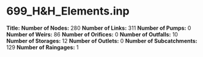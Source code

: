 # 699_H&H_Elements.inp
**Title:** 
**Number of Nodes:** 280
**Number of Links:** 311
**Number of Pumps:** 0
**Number of Weirs:** 86
**Number of Orifices:** 0
**Number of Outfalls:** 10
**Number of Storages:** 12
**Number of Outlets:** 0
**Number of Subcatchments:** 129
**Number of Raingages:** 1
